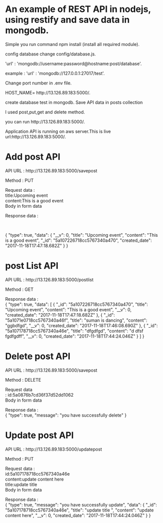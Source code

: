 # An example of REST API in nodejs, using restify and save data in mongodb.
<p>Simple you run command npm install (install all required module).</p>
<p>config database change config/database.js. </p>
<p>'url' : 'mongodb://username:password@hostname:post/database'. </p>
<p>example : 'url' : 'mongodb://127.0.0.1:27017/test'.</p>
<p>Change port number in .env file.</p>
<p>HOST_NAME= http://13.126.89.183:5000/. </p>
<p>create database test in mongodb. Save API data in posts collection</p>
<p>I used post,put,get and delete method.</p>
<p>you can run http://13.126.89.183:5000/.</p>
<p>Application API is running on aws server.This is live url:http://13.126.89.183:5000/.</p>

<h1>Add post API</h1>
 <p>API URL : http://13.126.89.183:5000/savepost </p>
<p> Method : PUT
 <p>Request data  :<br/> title:Upcoming event<br/>
				 content:This is a good event <br/>
				 Body in form data</p>
<p>Response data :</p>
<br/>
<p> {
    "type": true,
    "data": {
        "__v": 0,
        "title": "Upcoming event",
        "content": "This is a good event",
        "_id": "5a107226718cc5767340a470",
        "created_date": "2017-11-18T17:47:18.682Z"
    }
}</p>
 <h1>post List  API</h1>
 <p>API URL : http://13.126.89.183:5000/postlist </p>
 <p>Method : GET</p>
<p>Response data :</br>{
    "type": true,
    "data": [
        {
            "_id": "5a107226718cc5767340a470",
            "title": "Upcoming event",
            "content": "This is a good event",
            "__v": 0,
            "created_date": "2017-11-18T17:47:18.682Z"
        },
        {
            "_id": "5a1071e0718cc5767340a46f",
            "title": "suman  is dancing",
            "content": "ggbdfgd",
            "__v": 0,
            "created_date": "2017-11-18T17:46:08.690Z"
        },
        {
            "_id": "5a107178718cc5767340a46e",
            "title": "dfgdfgd",
            "content": "d dfsf fgdfgdff",
            "__v": 0,
            "created_date": "2017-11-18T17:44:24.046Z"
        }
    ]
}</p>

<h1>Delete post API</h1>
 <p>API URL : http://13.126.89.183:5000/savepost </p>
 <p>Method : DELETE</p>
 <p>Request data </br> : id:5a0876b7cd36f37d52dd1062 <br/>
				 Body in form data</p>
<p>Response data :</br> {
    "type": true,
    "message": "you have successfully delete"
}</p>

<h1>Update post API</h1>
 <p>API URL : http://13.126.89.183:5000/updatepost</p>
 <p>Method : PUT</p>
 <p>Request data  :</br> id:5a107178718cc5767340a46e<br/>
				content:update content here<br/>
				title:update title <br/>
				 Body in form data</p>
<p>Response data :</br> {
    "type": true,
    "message": "you have successfully update",
    "data": {
        "_id": "5a107178718cc5767340a46e",
        "title": "update title ",
        "content": "update content here",
        "__v": 0,
        "created_date": "2017-11-18T17:44:24.046Z"
    }
}</p>